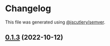 # Changelog

This file was generated using [@jscutlery/semver](https://github.com/jscutlery/semver).

## [0.1.3](https://github.com/myndpm/open-source/compare/@myndpm/utils@0.1.2...@myndpm/utils@0.1.3) (2022-10-12)
